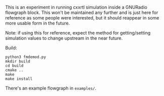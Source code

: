 This is an experiment in running cxxrtl simulation inside a GNURadio flowgraph block. This won't be maintained any further and is just here for reference as some people were interested, but it should reappear in some more usable form in the future.

Note: if using this for reference, expect the method for getting/setting simulation values to change upstream in the near future.

Build:

```
python3 fmdemod.py
mkdir build
cd build
cmake ..
make
make install
```

There's an example flowgraph in `examples/`.
